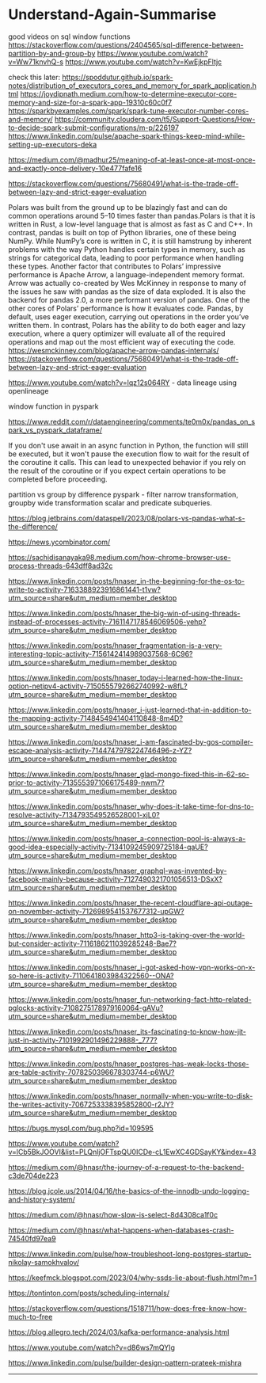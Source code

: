
# Understand-Again-Summarise


good videos on sql window functions
https://stackoverflow.com/questions/2404565/sql-difference-between-partition-by-and-group-by
https://www.youtube.com/watch?v=Ww71knvhQ-s
https://www.youtube.com/watch?v=KwEjkpFltjc

check this later: 
https://spoddutur.github.io/spark-notes/distribution_of_executors_cores_and_memory_for_spark_application.html
https://joydipnath.medium.com/how-to-determine-executor-core-memory-and-size-for-a-spark-app-19310c60c0f7
https://sparkbyexamples.com/spark/spark-tune-executor-number-cores-and-memory/
https://community.cloudera.com/t5/Support-Questions/How-to-decide-spark-submit-configurations/m-p/226197
https://www.linkedin.com/pulse/apache-spark-things-keep-mind-while-setting-up-executors-deka

https://medium.com/@madhur25/meaning-of-at-least-once-at-most-once-and-exactly-once-delivery-10e477fafe16

https://stackoverflow.com/questions/75680491/what-is-the-trade-off-between-lazy-and-strict-eager-evaluation

Polars was built from the ground up to be blazingly fast and can do common operations around 5–10 times faster than pandas.Polars is that it is written in Rust, a low-level language that is almost as fast as C and C++. In contrast, pandas is built on top of Python libraries, one of these being NumPy. While NumPy’s core is written in C, it is still hamstrung by inherent problems with the way Python handles certain types in memory, such as strings for categorical data, leading to poor performance when handling these types. Another factor that contributes to Polars’ impressive performance is Apache Arrow, a language-independent memory format. Arrow was actually co-created by Wes McKinney in response to many of the issues he saw with pandas as the size of data exploded. It is also the backend for pandas 2.0, a more performant version of pandas. One of the other cores of Polars’ performance is how it evaluates code. Pandas, by default, uses eager execution, carrying out operations in the order you’ve written them. In contrast, Polars has the ability to do both eager and lazy execution, where a query optimizer will evaluate all of the required operations and map out the most efficient way of executing the code.
https://wesmckinney.com/blog/apache-arrow-pandas-internals/
https://stackoverflow.com/questions/75680491/what-is-the-trade-off-between-lazy-and-strict-eager-evaluation

https://www.youtube.com/watch?v=lqz12s064RY - data lineage using openlineage
 
window function in pyspark

https://www.reddit.com/r/dataengineering/comments/te0m0x/pandas_on_spark_vs_pyspark_dataframe/


If you don't use await in an async function in Python, the function will still be executed, but it won't pause the execution flow to wait for the result of the coroutine it calls. This can lead to unexpected behavior if you rely on the result of the coroutine or if you expect certain operations to be completed before proceeding.


partition vs group by difference
pyspark - filter narrow transformation, groupby wide transformation
scalar and predicate subqueries.

https://blog.jetbrains.com/dataspell/2023/08/polars-vs-pandas-what-s-the-difference/

https://news.ycombinator.com/

https://sachidisanayaka98.medium.com/how-chrome-browser-use-process-threads-643dff8ad32c

https://www.linkedin.com/posts/hnaser_in-the-beginning-for-the-os-to-write-to-activity-7163388923916861441-t1vw?utm_source=share&utm_medium=member_desktop

https://www.linkedin.com/posts/hnaser_the-big-win-of-using-threads-instead-of-processes-activity-7161147178546069506-yehp?utm_source=share&utm_medium=member_desktop

https://www.linkedin.com/posts/hnaser_fragmentation-is-a-very-interesting-topic-activity-7156142414989037568-6C96?utm_source=share&utm_medium=member_desktop

https://www.linkedin.com/posts/hnaser_today-i-learned-how-the-linux-option-netipv4-activity-7150555792662740992-w8fL?utm_source=share&utm_medium=member_desktop

https://www.linkedin.com/posts/hnaser_i-just-learned-that-in-addition-to-the-mapping-activity-7148454941404110848-8m4D?utm_source=share&utm_medium=member_desktop

https://www.linkedin.com/posts/hnaser_i-am-fascinated-by-gos-compiler-escape-analysis-activity-7144747978224746496-z-YZ?utm_source=share&utm_medium=member_desktop

https://www.linkedin.com/posts/hnaser_glad-mongo-fixed-this-in-62-so-prior-to-activity-7135553971066175489-nwm7?utm_source=share&utm_medium=member_desktop

https://www.linkedin.com/posts/hnaser_why-does-it-take-time-for-dns-to-resolve-activity-7134793549526528001-xjL0?utm_source=share&utm_medium=member_desktop

https://www.linkedin.com/posts/hnaser_a-connection-pool-is-always-a-good-idea-especially-activity-7134109245909725184-qaUE?utm_source=share&utm_medium=member_desktop

https://www.linkedin.com/posts/hnaser_graphql-was-invented-by-facebook-mainly-because-activity-7127490321701056513-DSxX?utm_source=share&utm_medium=member_desktop

https://www.linkedin.com/posts/hnaser_the-recent-cloudflare-api-outage-on-november-activity-7126989541537677312-upGW?utm_source=share&utm_medium=member_desktop

https://www.linkedin.com/posts/hnaser_http3-is-taking-over-the-world-but-consider-activity-7116186211039285248-Bae7?utm_source=share&utm_medium=member_desktop

https://www.linkedin.com/posts/hnaser_i-got-asked-how-vpn-works-on-x-so-here-is-activity-7110641803984322560--ONA?utm_source=share&utm_medium=member_desktop

https://www.linkedin.com/posts/hnaser_fun-networking-fact-http-related-pglocks-activity-7108275178979160064-gAVu?utm_source=share&utm_medium=member_desktop

https://www.linkedin.com/posts/hnaser_its-fascinating-to-know-how-jit-just-in-activity-7101992901496229888-_777?utm_source=share&utm_medium=member_desktop

https://www.linkedin.com/posts/hnaser_postgres-has-weak-locks-those-are-table-activity-7078250396678303744-p6WU?utm_source=share&utm_medium=member_desktop

https://www.linkedin.com/posts/hnaser_normally-when-you-write-to-disk-the-writes-activity-7067253338395852800-r2JY?utm_source=share&utm_medium=member_desktop

https://bugs.mysql.com/bug.php?id=109595

https://www.youtube.com/watch?v=lCb5BkJOOVI&list=PLQnljOFTspQU0ICDe-cL1EwXC4GDSayKY&index=43

https://medium.com/@hnasr/the-journey-of-a-request-to-the-backend-c3de704de223

https://blog.jcole.us/2014/04/16/the-basics-of-the-innodb-undo-logging-and-history-system/

https://medium.com/@hnasr/how-slow-is-select-8d4308ca1f0c

https://medium.com/@hnasr/what-happens-when-databases-crash-74540fd97ea9

https://www.linkedin.com/pulse/how-troubleshoot-long-postgres-startup-nikolay-samokhvalov/

https://keefmck.blogspot.com/2023/04/why-ssds-lie-about-flush.html?m=1

https://tontinton.com/posts/scheduling-internals/

https://stackoverflow.com/questions/1518711/how-does-free-know-how-much-to-free

https://blog.allegro.tech/2024/03/kafka-performance-analysis.html

https://www.youtube.com/watch?v=d86ws7mQYIg

https://www.linkedin.com/pulse/builder-design-pattern-prateek-mishra


----------------------------------------------------------------------





















